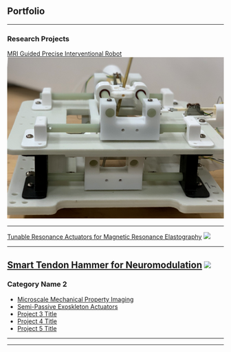 ## Portfolio

---

### Research Projects 

[MRI Guided Precise Interventional Robot](/sample_page)
<img src="images/Robot.png?raw=true"/>

---
[Tunable Resonance Actuators for Magnetic Resonance Elastography](http://example.com/)
<img src="images/StiffImages.png?raw=true"/>

---

[Smart Tendon Hammer for Neuromodulation](/pdf/sample_presentation.pdf)
<img src="images/Classification App Gif.GIF?raw=true"/>
---
### Category Name 2

- [Microscale Mechanical Property Imaging](http://example.com/)
- [Semi-Passive Exoskleton Actuators](http://example.com/)
- [Project 3 Title](http://example.com/)
- [Project 4 Title](http://example.com/)
- [Project 5 Title](http://example.com/)

---




---

